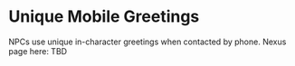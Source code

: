 # Unique Mobile Greetings
NPCs use unique in-character greetings when contacted by phone.
Nexus page here: TBD